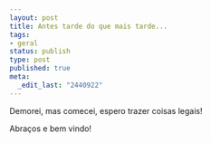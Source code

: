 ```yaml
--- 
layout: post
title: Antes tarde do que mais tarde...
tags: 
- geral
status: publish
type: post
published: true
meta: 
  _edit_last: "2440922"
---
```

Demorei, mas comecei, espero trazer coisas legais!

Abraços e bem vindo!
